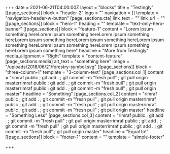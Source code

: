 +++
date = 2021-06-21T04:00:00Z
layout = "blocks"
title = "Testingly"
[[page_sections]]
block = "header-2"
logo = ""
navigation = []
template = "navigation-header-w-button"
[page_sections.cta]
link_text = ""
link_url = ""
[[page_sections]]
block = "hero-1"
heading = ""
template = "text-only-hero-banner"
[[page_sections]]
block = "feature-1"
content = "Lorem ipsum something hereLorem ipsum something hereLorem ipsum something hereLorem ipsum something hereLorem ipsum something hereLorem ipsum something hereLorem ipsum something hereLorem ipsum something hereLorem ipsum something here"
headline = "More from Testingly"
media_alignment = "Right"
template = "content-feature"
[page_sections.media]
alt_text = "something here"
image = "/uploads/2018/06/21/forestry-symbol.svg"
[[page_sections]]
block = "three-column-1"
template = "3-column-text"
[page_sections.col_1]
content = "rimraf public ; git add . ; git commit -m \"fresh pull\" ; git pull origin masterrimraf public ; git add . ; git commit -m \"fresh pull\" ; git pull origin masterrimraf public ; git add . ; git commit -m \"fresh pull\" ; git pull origin master"
headline = "Something"
[page_sections.col_2]
content = "rimraf public ; git add . ; git commit -m \"fresh pull\" ; git pull origin masterrimraf public ; git add . ; git commit -m \"fresh pull\" ; git pull origin masterrimraf public ; git add . ; git commit -m \"fresh pull\" ; git pull origin master"
headline = "Something Less"
[page_sections.col_3]
content = "rimraf public ; git add . ; git commit -m \"fresh pull\" ; git pull origin masterrimraf public ; git add . ; git commit -m \"fresh pull\" ; git pull origin masterrimraf public ; git add . ; git commit -m \"fresh pull\" ; git pull origin master"
headline = "Equal to!"
[[page_sections]]
block = "footer-1"
content = ""
template = "simple-footer"

+++
